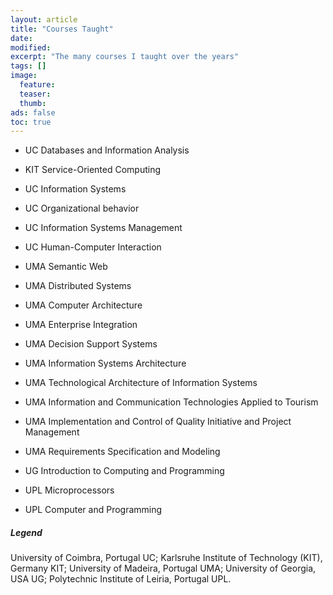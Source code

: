 ```yaml
---
layout: article
title: "Courses Taught"
date: 
modified:
excerpt: "The many courses I taught over the years"
tags: []
image:
  feature:
  teaser:
  thumb:
ads: false
toc: true
---
```


+ <span class="badge info">UC</span> Databases and Information Analysis  
+ <span class="badge warning">KIT</span> Service-Oriented Computing 
+ <span class="badge info">UC</span> Information Systems 
+ <span class="badge info">UC</span> Organizational behavior
+ <span class="badge info">UC</span> Information Systems Management
+ <span class="badge info">UC</span> Human-Computer Interaction

+ <span class="badge danger">UMA</span> Semantic Web 
+ <span class="badge danger">UMA</span> Distributed Systems
+ <span class="badge danger">UMA</span> Computer Architecture
+ <span class="badge danger">UMA</span> Enterprise Integration
+ <span class="badge danger">UMA</span> Decision Support Systems
+ <span class="badge danger">UMA</span> Information Systems Architecture
+ <span class="badge danger">UMA</span> Technological Architecture of Information Systems
+ <span class="badge danger">UMA</span> Information and Communication Technologies Applied to Tourism
+ <span class="badge danger">UMA</span> Implementation and Control of Quality Initiative and Project Management
+ <span class="badge danger">UMA</span> Requirements Specification and Modeling

+ <span class="badge success">UG</span> Introduction to Computing and Programming 

+ <span class="badge">UPL</span> Microprocessors 
+ <span class="badge">UPL</span> Computer and Programming

##### Legend
University of Coimbra, Portugal <span class="badge info">UC</span>; 
Karlsruhe Institute of Technology (KIT), Germany <span class="badge warning">KIT</span>; 
University of Madeira, Portugal <span class="badge danger">UMA</span>; 
University of Georgia, USA <span class="badge success">UG</span>; 
Polytechnic Institute of Leiria, Portugal <span class="badge">UPL</span>.


